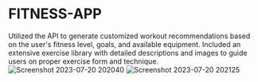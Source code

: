 # FITNESS-APP
Utilized the API to generate customized workout recommendations based on the user's fitness level, goals, and available equipment.
Included an extensive exercise library with detailed descriptions and images to guide users on proper exercise form and technique.![Screenshot 2023-07-20 202040](https://github.com/ABDcan/FITNESS-APP/assets/101375955/0afee05e-52ea-4b81-9ffd-25a3bf998e80)
![Screenshot 2023-07-20 202125](https://github.com/ABDcan/FITNESS-APP/assets/101375955/3343000d-9971-472d-bb5c-cb93be4d9743)

